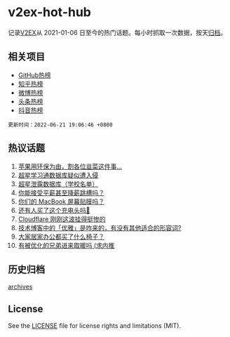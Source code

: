 # v2ex-hot-hub

 记录[V2EX](https://www.v2ex.com/)从 2021-01-06 日至今的热门话题。每小时抓取一次数据，按天[归档](archives)。
 
 ## 相关项目

- [GitHub热榜](https://github.com/lonnyzhang423/github-hot-hub)
- [知乎热榜](https://github.com/lonnyzhang423/zhihu-hot-hub)
- [微博热榜](https://github.com/lonnyzhang423/weibo-hot-hub)
- [头条热榜](https://github.com/lonnyzhang423/toutiao-hot-hub)
- [抖音热榜](https://github.com/lonnyzhang423/douyin-hot-hub)


 `更新时间：2022-06-21 19:06:46 +0800`

## 热议话题

1. [苹果用环保为由，割各位韭菜这件事…](https://www.v2ex.com/t/861044)
1. [超星学习通数据库疑似遭入侵](https://www.v2ex.com/t/861016)
1. [超星泄露数据库（学校名单）](https://www.v2ex.com/t/861101)
1. [你能接受平薪甚至降薪跳槽吗？](https://www.v2ex.com/t/861063)
1. [你们的 MacBook 屏幕贴膜吗？](https://www.v2ex.com/t/861095)
1. [还有人买了这个充电头吗🐶](https://www.v2ex.com/t/861035)
1. [Cloudflare 刚刚这波挂得挺惨的](https://www.v2ex.com/t/861133)
1. [技术博客中的「优雅」是咋来的，有没有其他适合的形容词?](https://www.v2ex.com/t/861048)
1. [大家居家办公都买了什么椅子？](https://www.v2ex.com/t/861041)
1. [有被优化的兄弟进来取暖吗 (求内推](https://www.v2ex.com/t/861040)

## 历史归档

[archives](archives)

## License

See the [LICENSE](LICENSE) file for license rights and limitations (MIT).
